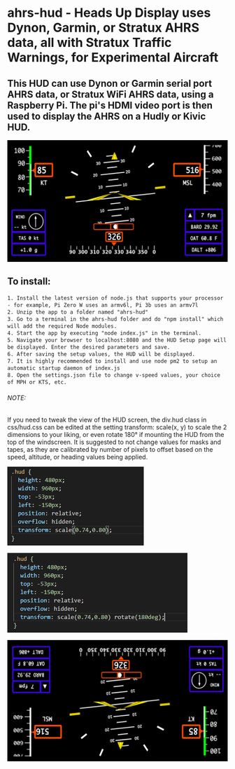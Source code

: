 # ahrs-hud - Heads Up Display uses Dynon, Garmin, or Stratux AHRS data, all with Stratux Traffic Warnings, for Experimental Aircraft

## This HUD can use Dynon or Garmin serial port AHRS data, or Stratux WiFi AHRS data, using a Raspberry Pi. The pi's HDMI video port is then used to display the AHRS on a Hudly or Kivic HUD. 
![Image of hud](https://github.com/N129BZ/adahrs-hud/blob/master/docs/Screenshot20200418.png)

## To install: 
    1. Install the latest version of node.js that supports your processor - for example, Pi Zero W uses an armv6l, Pi 3b uses an armv7l  
    2. Unzip the app to a folder named "ahrs-hud"
    3. Go to a terminal in the ahrs-hud folder and do "npm install" which will add the required Node modules.
    4. Start the app by executing "node index.js" in the terminal.
    5. Navigate your browser to localhost:8080 and the HUD Setup page will be displayed. Enter the desired parameters and save.
    6. After saving the setup values, the HUD will be displayed. 
    7. It is highly recommended to install and use node pm2 to setup an automatic startup daemon of index.js 
    8. Open the settings.json file to change v-speed values, your choice of MPH or KTS, etc.

###### NOTE:
If you need to tweak the view of the HUD screen, the div.hud class in css/hud.css can be edited at the setting transform: scale(x, y) to scale the 2 dimensions to your liking, or even rotate 180° if mounting the HUD from the top of the windscreen. It is suggested to not change values for masks and tapes, as they are calibrated by number of pixels to offset based on the speed, altitude, or heading values being applied.

![Image of ScaleSetting](https://github.com/N129BZ/adahrs-hud/blob/master/docs/hudcss1.png)

![Image of ScaleSetting](https://github.com/N129BZ/adahrs-hud/blob/master/docs/hudcss2.png)

![Image of UpsideDown](https://github.com/N129BZ/adahrs-hud/blob/master/docs/Screenshot20200418_ud.png)

